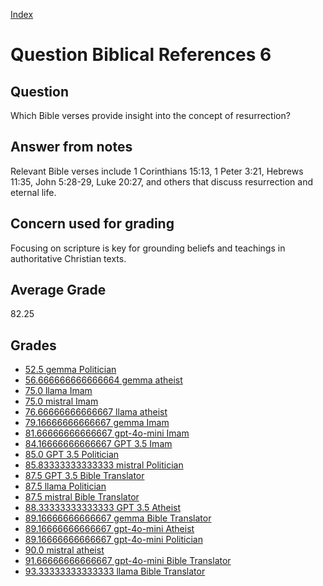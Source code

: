 
[Index](../../index.md)
# Question Biblical References 6
## Question
Which Bible verses provide insight into the concept of resurrection?

## Answer from notes
Relevant Bible verses include 1 Corinthians 15:13, 1 Peter 3:21, Hebrews 11:35, John 5:28-29, Luke 20:27, and others that discuss resurrection and eternal life.

## Concern used for grading
Focusing on scripture is key for grounding beliefs and teachings in authoritative Christian texts.

## Average Grade
82.25

## Grades
 * [52.5 gemma Politician](../answers/gemma_Politician/Biblical_References_6.md)
 * [56.666666666666664 gemma atheist](../answers/gemma_atheist/Biblical_References_6.md)
 * [75.0 llama Imam](../answers/llama_Imam/Biblical_References_6.md)
 * [75.0 mistral Imam](../answers/mistral_Imam/Biblical_References_6.md)
 * [76.66666666666667 llama atheist](../answers/llama_atheist/Biblical_References_6.md)
 * [79.16666666666667 gemma Imam](../answers/gemma_Imam/Biblical_References_6.md)
 * [81.66666666666667 gpt-4o-mini Imam](../answers/gpt-4o-mini_Imam/Biblical_References_6.md)
 * [84.16666666666667 GPT 3.5 Imam](../answers/GPT_3.5_Imam/Biblical_References_6.md)
 * [85.0 GPT 3.5 Politician](../answers/GPT_3.5_Politician/Biblical_References_6.md)
 * [85.83333333333333 mistral Politician](../answers/mistral_Politician/Biblical_References_6.md)
 * [87.5 GPT 3.5 Bible Translator](../answers/GPT_3.5_Bible_Translator/Biblical_References_6.md)
 * [87.5 llama Politician](../answers/llama_Politician/Biblical_References_6.md)
 * [87.5 mistral Bible Translator](../answers/mistral_Bible_Translator/Biblical_References_6.md)
 * [88.33333333333333 GPT 3.5 Atheist](../answers/GPT_3.5_Atheist/Biblical_References_6.md)
 * [89.16666666666667 gemma Bible Translator](../answers/gemma_Bible_Translator/Biblical_References_6.md)
 * [89.16666666666667 gpt-4o-mini Atheist](../answers/gpt-4o-mini_Atheist/Biblical_References_6.md)
 * [89.16666666666667 gpt-4o-mini Politician](../answers/gpt-4o-mini_Politician/Biblical_References_6.md)
 * [90.0 mistral atheist](../answers/mistral_atheist/Biblical_References_6.md)
 * [91.66666666666667 gpt-4o-mini Bible Translator](../answers/gpt-4o-mini_Bible_Translator/Biblical_References_6.md)
 * [93.33333333333333 llama Bible Translator](../answers/llama_Bible_Translator/Biblical_References_6.md)

